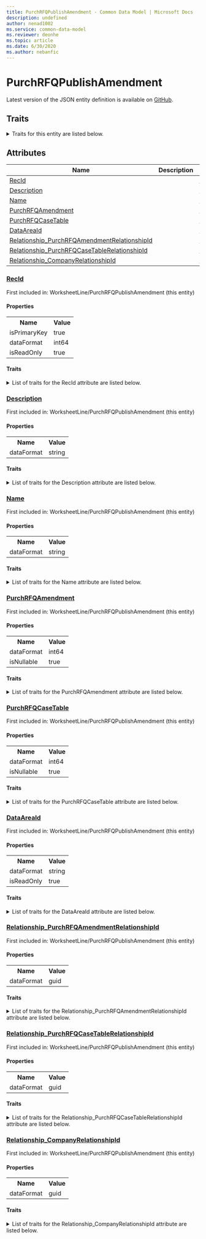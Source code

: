 ```yaml
---
title: PurchRFQPublishAmendment - Common Data Model | Microsoft Docs
description: undefined
author: nenad1002
ms.service: common-data-model
ms.reviewer: deonhe
ms.topic: article
ms.date: 6/30/2020
ms.author: nebanfic
---
```


# PurchRFQPublishAmendment

  
 Latest version of the JSON entity definition is available on <a href="https://github.com/Microsoft/CDM/tree/master/schemaDocuments/core/operationsCommon/Tables/SupplyChain/ProcurementAndSourcing/WorksheetLine/PurchRFQPublishAmendment.cdm.json" target="_blank">GitHub</a>.  

## Traits

<details>
<summary>Traits for this entity are listed below.  
</summary>

**is.identifiedBy**  
  names a specifc identity attribute to use with an entity  <table><tr><th>Parameter</th><th>Value</th><th>Data type</th><th>Explanation</th></tr><tr><td>attribute</td><td>[PurchRFQPublishAmendment/(resolvedAttributes)/RecId](#RecId)</td><td>attribute</td><td></td></tr></table>

**is.CDM.entityVersion**  
  <table><tr><th>Parameter</th><th>Value</th><th>Data type</th><th>Explanation</th></tr><tr><td>versionNumber</td><td>"1.0"</td><td>string</td><td>semantic version number of the entity</td></tr></table>

**is.application.releaseVersion**  
  <table><tr><th>Parameter</th><th>Value</th><th>Data type</th><th>Explanation</th></tr><tr><td>releaseVersion</td><td>"10.0.13.0"</td><td>string</td><td>semantic version number of the application introducing this entity</td></tr></table>

**is.localized.displayedAs**  
  Holds the list of language specific display text for an object.  <table><tr><th>Parameter</th><th>Value</th><th>Data type</th><th>Explanation</th></tr><tr><td>localizedDisplayText</td><td><table><tr><th>languageTag</th><th>displayText</th></tr><tr><td>en</td><td>PurchRFQPublishAmendment</td></tr></table></td><td>entity</td><td>a reference to the constant entity holding the list of localized text</td></tr></table>

</details>

## Attributes

|Name|Description|First Included in Instance|
|---|---|---|
|[RecId](#RecId)||<a href="PurchRFQPublishAmendment.md" target="_blank">WorksheetLine/PurchRFQPublishAmendment</a>|
|[Description](#Description)||<a href="PurchRFQPublishAmendment.md" target="_blank">WorksheetLine/PurchRFQPublishAmendment</a>|
|[Name](#Name)||<a href="PurchRFQPublishAmendment.md" target="_blank">WorksheetLine/PurchRFQPublishAmendment</a>|
|[PurchRFQAmendment](#PurchRFQAmendment)||<a href="PurchRFQPublishAmendment.md" target="_blank">WorksheetLine/PurchRFQPublishAmendment</a>|
|[PurchRFQCaseTable](#PurchRFQCaseTable)||<a href="PurchRFQPublishAmendment.md" target="_blank">WorksheetLine/PurchRFQPublishAmendment</a>|
|[DataAreaId](#DataAreaId)||<a href="PurchRFQPublishAmendment.md" target="_blank">WorksheetLine/PurchRFQPublishAmendment</a>|
|[Relationship_PurchRFQAmendmentRelationshipId](#Relationship_PurchRFQAmendmentRelationshipId)||<a href="PurchRFQPublishAmendment.md" target="_blank">WorksheetLine/PurchRFQPublishAmendment</a>|
|[Relationship_PurchRFQCaseTableRelationshipId](#Relationship_PurchRFQCaseTableRelationshipId)||<a href="PurchRFQPublishAmendment.md" target="_blank">WorksheetLine/PurchRFQPublishAmendment</a>|
|[Relationship_CompanyRelationshipId](#Relationship_CompanyRelationshipId)||<a href="PurchRFQPublishAmendment.md" target="_blank">WorksheetLine/PurchRFQPublishAmendment</a>|

### <a href=#RecId name="RecId">RecId</a>

First included in: WorksheetLine/PurchRFQPublishAmendment (this entity)  

#### Properties

<table><tr><th>Name</th><th>Value</th></tr><tr><td>isPrimaryKey</td><td>true</td></tr><tr><td>dataFormat</td><td>int64</td></tr><tr><td>isReadOnly</td><td>true</td></tr></table>

#### Traits

<details>
<summary>List of traits for the RecId attribute are listed below.</summary>

**is.dataFormat.integer**  
**is.dataFormat.big**  
**is.identifiedBy**  
names a specifc identity attribute to use with an entity  <table><tr><th>Parameter</th><th>Value</th><th>Data type</th><th>Explanation</th></tr><tr><td>attribute</td><td>[PurchRFQPublishAmendment/(resolvedAttributes)/RecId](#RecId)</td><td>attribute</td><td></td></tr></table>

**is.readOnly**  
**is.dataFormat.integer**  
**is.dataFormat.big**  
</details>

### <a href=#Description name="Description">Description</a>

First included in: WorksheetLine/PurchRFQPublishAmendment (this entity)  

#### Properties

<table><tr><th>Name</th><th>Value</th></tr><tr><td>dataFormat</td><td>string</td></tr></table>

#### Traits

<details>
<summary>List of traits for the Description attribute are listed below.</summary>

**is.dataFormat.character**  
**is.dataFormat.big**  
**is.dataFormat.array**  
**is.dataFormat.character**  
**is.dataFormat.array**  
</details>

### <a href=#Name name="Name">Name</a>

First included in: WorksheetLine/PurchRFQPublishAmendment (this entity)  

#### Properties

<table><tr><th>Name</th><th>Value</th></tr><tr><td>dataFormat</td><td>string</td></tr></table>

#### Traits

<details>
<summary>List of traits for the Name attribute are listed below.</summary>

**is.dataFormat.character**  
**is.dataFormat.big**  
**is.dataFormat.array**  
**is.dataFormat.character**  
**is.dataFormat.array**  
</details>

### <a href=#PurchRFQAmendment name="PurchRFQAmendment">PurchRFQAmendment</a>

First included in: WorksheetLine/PurchRFQPublishAmendment (this entity)  

#### Properties

<table><tr><th>Name</th><th>Value</th></tr><tr><td>dataFormat</td><td>int64</td></tr><tr><td>isNullable</td><td>true</td></tr></table>

#### Traits

<details>
<summary>List of traits for the PurchRFQAmendment attribute are listed below.</summary>

**is.dataFormat.integer**  
**is.dataFormat.big**  
**is.nullable**  
The attribute value may be set to NULL.  

**is.dataFormat.integer**  
**is.dataFormat.big**  
</details>

### <a href=#PurchRFQCaseTable name="PurchRFQCaseTable">PurchRFQCaseTable</a>

First included in: WorksheetLine/PurchRFQPublishAmendment (this entity)  

#### Properties

<table><tr><th>Name</th><th>Value</th></tr><tr><td>dataFormat</td><td>int64</td></tr><tr><td>isNullable</td><td>true</td></tr></table>

#### Traits

<details>
<summary>List of traits for the PurchRFQCaseTable attribute are listed below.</summary>

**is.dataFormat.integer**  
**is.dataFormat.big**  
**is.nullable**  
The attribute value may be set to NULL.  

**is.dataFormat.integer**  
**is.dataFormat.big**  
</details>

### <a href=#DataAreaId name="DataAreaId">DataAreaId</a>

First included in: WorksheetLine/PurchRFQPublishAmendment (this entity)  

#### Properties

<table><tr><th>Name</th><th>Value</th></tr><tr><td>dataFormat</td><td>string</td></tr><tr><td>isReadOnly</td><td>true</td></tr></table>

#### Traits

<details>
<summary>List of traits for the DataAreaId attribute are listed below.</summary>

**is.dataFormat.character**  
**is.dataFormat.big**  
**is.dataFormat.array**  
**is.readOnly**  
**is.dataFormat.character**  
**is.dataFormat.array**  
</details>

### <a href=#Relationship_PurchRFQAmendmentRelationshipId name="Relationship_PurchRFQAmendmentRelationshipId">Relationship_PurchRFQAmendmentRelationshipId</a>

First included in: WorksheetLine/PurchRFQPublishAmendment (this entity)  

#### Properties

<table><tr><th>Name</th><th>Value</th></tr><tr><td>dataFormat</td><td>guid</td></tr></table>

#### Traits

<details>
<summary>List of traits for the Relationship_PurchRFQAmendmentRelationshipId attribute are listed below.</summary>

**is.dataFormat.character**  
**is.dataFormat.big**  
**is.dataFormat.array**  
**is.dataFormat.guid**  
**means.identity.entityId**  
**is.linkedEntity.identifier**  
Marks the attribute(s) that hold foreign key references to a linked (used as an attribute) entity. This attribute is added to the resolved entity to enumerate the referenced entities.  <table><tr><th>Parameter</th><th>Value</th><th>Data type</th><th>Explanation</th></tr><tr><td>entityReferences</td><td><table><tr><th>entityReference</th><th>attributeReference</th></tr><tr><td><a href="PurchRFQAmendment.md" target="_blank">/core/operationsCommon/Tables/SupplyChain/ProcurementAndSourcing/WorksheetLine/PurchRFQAmendment.cdm.json/PurchRFQAmendment</a></td><td><a href="PurchRFQAmendment.md#RecId" target="_blank">RecId</a></td></tr></table></td><td>entity</td><td>a reference to the constant entity holding the list of entity references</td></tr></table>

**is.dataFormat.guid**  
**is.dataFormat.character**  
**is.dataFormat.array**  
</details>

### <a href=#Relationship_PurchRFQCaseTableRelationshipId name="Relationship_PurchRFQCaseTableRelationshipId">Relationship_PurchRFQCaseTableRelationshipId</a>

First included in: WorksheetLine/PurchRFQPublishAmendment (this entity)  

#### Properties

<table><tr><th>Name</th><th>Value</th></tr><tr><td>dataFormat</td><td>guid</td></tr></table>

#### Traits

<details>
<summary>List of traits for the Relationship_PurchRFQCaseTableRelationshipId attribute are listed below.</summary>

**is.dataFormat.character**  
**is.dataFormat.big**  
**is.dataFormat.array**  
**is.dataFormat.guid**  
**means.identity.entityId**  
**is.linkedEntity.identifier**  
Marks the attribute(s) that hold foreign key references to a linked (used as an attribute) entity. This attribute is added to the resolved entity to enumerate the referenced entities.  <table><tr><th>Parameter</th><th>Value</th><th>Data type</th><th>Explanation</th></tr><tr><td>entityReferences</td><td><table><tr><th>entityReference</th><th>attributeReference</th></tr><tr><td><a href="../WorksheetHeader/PurchRFQCaseTable.md" target="_blank">/core/operationsCommon/Tables/SupplyChain/ProcurementAndSourcing/WorksheetHeader/PurchRFQCaseTable.cdm.json/PurchRFQCaseTable</a></td><td><a href="../WorksheetHeader/PurchRFQCaseTable.md#RecId" target="_blank">RecId</a></td></tr></table></td><td>entity</td><td>a reference to the constant entity holding the list of entity references</td></tr></table>

**is.dataFormat.guid**  
**is.dataFormat.character**  
**is.dataFormat.array**  
</details>

### <a href=#Relationship_CompanyRelationshipId name="Relationship_CompanyRelationshipId">Relationship_CompanyRelationshipId</a>

First included in: WorksheetLine/PurchRFQPublishAmendment (this entity)  

#### Properties

<table><tr><th>Name</th><th>Value</th></tr><tr><td>dataFormat</td><td>guid</td></tr></table>

#### Traits

<details>
<summary>List of traits for the Relationship_CompanyRelationshipId attribute are listed below.</summary>

**is.dataFormat.character**  
**is.dataFormat.big**  
**is.dataFormat.array**  
**is.dataFormat.guid**  
**means.identity.entityId**  
**is.linkedEntity.identifier**  
Marks the attribute(s) that hold foreign key references to a linked (used as an attribute) entity. This attribute is added to the resolved entity to enumerate the referenced entities.  <table><tr><th>Parameter</th><th>Value</th><th>Data type</th><th>Explanation</th></tr><tr><td>entityReferences</td><td><table><tr><th>entityReference</th><th>attributeReference</th></tr><tr><td><a href="../../../Finance/Ledger/Main/CompanyInfo.md" target="_blank">/core/operationsCommon/Tables/Finance/Ledger/Main/CompanyInfo.cdm.json/CompanyInfo</a></td><td><a href="../../../Finance/Ledger/Main/CompanyInfo.md#RecId" target="_blank">RecId</a></td></tr></table></td><td>entity</td><td>a reference to the constant entity holding the list of entity references</td></tr></table>

**is.dataFormat.guid**  
**is.dataFormat.character**  
**is.dataFormat.array**  
</details>
